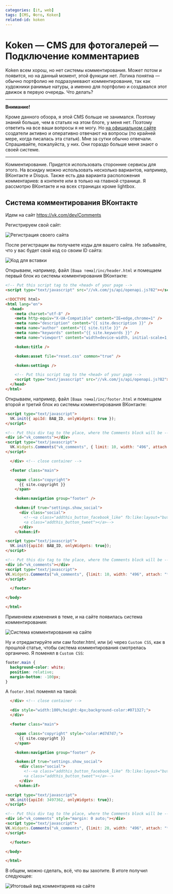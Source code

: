 ```yaml
---
categories: [it, web]
tags: [CMS, Фото, Koken]
related-id: koken
---
```


# Koken — CMS для фотогалерей — Подключение комментариев

Koken всем хорош, но нет системы комментирования. Может потом и появится, но на данный момент, этой функции нет. Логика понятна — обычно портфолио не подразумевают комментирование, так как художники ранимые натуры, а именно для портфолио и создавался этот движок в первую очередь. Что делать?

---

**Внимание!** <!-- !important -->

Кроме данного обзора, я этой CMS больше не занимался. Поэтому знаний больше, чем в статьях на этом блоге, у меня нет. Поэтому ответить на все ваши вопросы я не могу. Но [на официальном сайте](http://help.koken.me/customer/portal/questions/new) создатели активно и оперативно отвечают на вопросы (по крайней мере, когда писалась эта статья). Мне за сутки обычно отвечали. Спрашивайте, пожалуйста, у них. Они гораздо больше меня знают о своей системе.

---

Комментирование. Придется использовать сторонние сервисы для этого. На вскидку можно использовать несколько вариантов, например, ВКонтакте и Disqus. Также есть два варианта расположения комментариев: в контенте или в только на главной странице. Я рассмотрю ВКонтакте и на всех страницах кроме lightbox.

## Система комментирования ВКонтакте

Идем на сайт <https://vk.com/dev/Comments>

Регистрируем свой сайт:

![Регистрация своего сайта](img/koken_01.png)

После регистрации вы получаете коды для вашего сайта. Не забывайте, что у вас будет свой код со своим ID сайта:

![Код для вставки](img/koken_02.png)

Открываем, например, файл `[Ваша тема]/inc/header.html` и помещаем первый блок из системы комментирования ВКонтакте:

```html
<!-- Put this script tag to the <head> of your page -->
<script type="text/javascript" src="//vk.com/js/api/openapi.js?82"></script>
```

```html
<!DOCTYPE html>
<html lang="en">
  <head>
    <meta charset="utf-8" />
    <meta http-equiv="X-UA-Compatible" content="IE=edge,chrome=1" />
    <meta name="description" content="{{ site.description }}" />
    <meta name="author" content="{{ site.title }}" />
    <meta name="keywords" content="{{ site.keywords }}" />
    <meta name="viewport" content="width=device-width, initial-scale=1, minimum-scale=1, maximum-scale=1" />

    <koken:title />

    <koken:asset file="reset.css" common="true" />

    <koken:settings />

    <!-- Put this script tag to the <head> of your page -->
    <script type="text/javascript" src="//vk.com/js/api/openapi.js?82"></script>
  </head>
</html>
```

Открываем, например, файл `[Ваша тема]/inc/footer.html` и помещаем второй и третий блок из системы комментирования ВКонтакте:

```html
<script type="text/javascript">
  VK.init({ apiId: ВАШ_ID, onlyWidgets: true });
</script>

<!-- Put this div tag to the place, where the Comments block will be -->
<div id="vk_comments"></div>
<script type="text/javascript">
  VK.Widgets.Comments("vk_comments", { limit: 10, width: "496", attach: "*" });
</script>
```

```html
  </div> <!-- close container -->

  <footer class="main">

    <span class="copyright">
      {{ site.copyright }}
    </span>

    <koken:navigation group="footer" />

    <koken:if true="settings.show_social">
      <div class="social">
        <!--<a class="addthis_button_facebook_like" fb:like:layout="button_count"></a>
        <a class="addthis_button_tweet"></a>-->
      </div>
    </koken:if>

<script type="text/javascript">
  VK.init({apiId: ВАШ_ID, onlyWidgets: true});
</script>

<!-- Put this div tag to the place, where the Comments block will be -->
<div id="vk_comments"></div>
<script type="text/javascript">
VK.Widgets.Comments("vk_comments", {limit: 10, width: "496", attach: "*"});
</script>

  </footer>

</body>

</html>
```

Применяем изменения в теме, и на сайте появилась система комментирования:

![Система комментирования на сайте](img/koken_03.png)

Ну и отредактируйте или сам footer.html, или (и) через `Custom CSS`, как в прошлой статье, чтобы система комментирования смотрелась органично. Я поменял в `Custom CSS`:

```css
footer.main {
  background-color: white;
  position: relative;
  margin-bottom: -100px;
}
```

A `footer.html` поменял на такой:

```html
  </div> <!-- close container -->

  <div style="width:100%;height:4px;background-color:#071327;">
  </div>

  <footer class="main">

    <span class="copyright" style="color:#d7d7d7;">
      {{ site.copyright }}
    </span>

    <koken:navigation group="footer" />

    <koken:if true="settings.show_social">
      <div class="social">
        <!--<a class="addthis_button_facebook_like" fb:like:layout="button_count"></a>
        <a class="addthis_button_tweet"></a>-->
      </div>
    </koken:if>

<script type="text/javascript">
  VK.init({apiId: 3497362, onlyWidgets: true});
</script>

<!-- Put this div tag to the place, where the Comments block will be -->
<div id="vk_comments" style="margin: 0 auto;"></div>
<script type="text/javascript">
VK.Widgets.Comments("vk_comments", {limit: 20, width: "496", attach: "*"});
</script>

  </footer>

</body>

</html>
```

В общем, можно сделать, всё, что вы захотите. В итоге получил следующее:

![Итоговый вид комментариев на сайте](img/koken_04.png)

